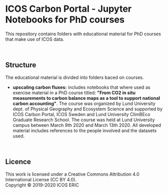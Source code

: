 # ICOS Carbon Portal - Jupyter Notebooks for PhD courses
This repository contains folders with educational material for PhD courses that make use of ICOS data.

<br>

## Structure
The educational material is divided into folders baced on courses.

* **upscaling carbon fluxes:** includes notebooks that where used as exercise material in a PhD course titled: **"From CO2 in situ measurements to carbon balance maps as a tool to support national carbon accounting"**. The course was organized by Lund University dept. of Physical Geography and Ecosystem Science and supported by ICOS Carbon Portal, ICOS Sweden and  Lund University ClimBEco Graduate Research School. The course was held at Lund University campus between March 9th 2020 and March 13th 2020. All developed material includes references to the people involved and the datasets used.

<br>

## Licence
This work is licensed under a Creative Commons Attribution 4.0 International License (CC BY 4.0). <br>
Copyright © 2019-2020 ICOS ERIC
